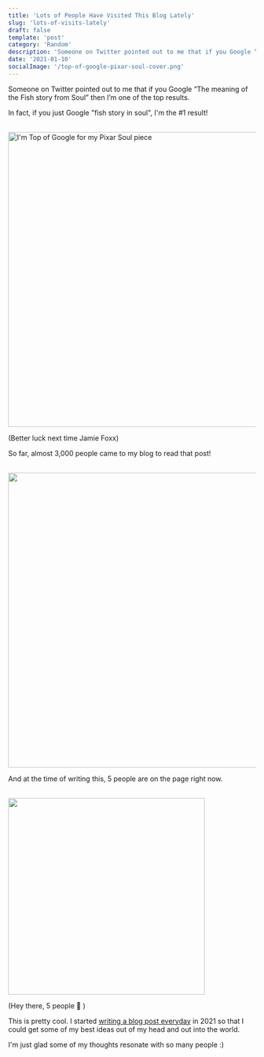```yaml
---
title: 'Lots of People Have Visited This Blog Lately'
slug: 'lots-of-visits-lately'
draft: false
template: 'post'
category: 'Random'
description: 'Someone on Twitter pointed out to me that if you Google “The meaning of the Fish story from Soul” then I’m one of the top results!'
date: '2021-01-10'
socialImage: '/top-of-google-pixar-soul-cover.png'
---
```


Someone on Twitter pointed out to me that if you Google “The meaning of the Fish story from Soul” then I’m one of the top results.

In fact, if you just Google "fish story in soul", I'm the #1 result!

<br />
<img src="/fish-story-top-of-google.png" alt="I'm Top of Google for my Pixar Soul piece" border="0" width="600">

<br />

(Better luck next time Jamie Foxx)

So far, almost 3,000 people came to my blog to read that post!

<br />
<img src="/almost-3000.png" alt="" border="0" width="600">

<br />

And at the time of writing this, 5 people are on the page right now.

<br />
<img src="/5-active-on-antdke.png" alt="" border="0" width="400">

<br />

(Hey there, 5 people 👋 )

This is pretty cool. I started [writing a blog post everyday](https://antdke.co/posts/2021-goal-write-everyday) in 2021 so that I could get some of my best ideas out of my head and out into the world.

I'm just glad some of my thoughts resonate with so many people :)
